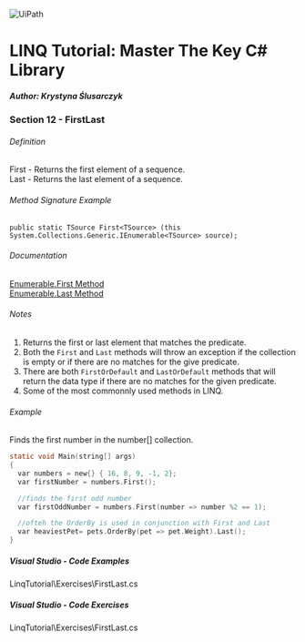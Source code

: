 ![UiPath](https://shonharsh.github.io/curriculum-vitae/Images/GitHub-Banner-CSharp-02.png)

# LINQ Tutorial: Master The Key C# Library

##### Author: Krystyna Ślusarczyk

### Section 12 - FirstLast

###### Definition
First - Returns the first element of a sequence.<br />
Last - Returns the last element of a sequence.

###### Method Signature Example
`public static TSource First<TSource> (this System.Collections.Generic.IEnumerable<TSource> source);`

###### Documentation
[Enumerable.First Method](https://learn.microsoft.com/en-us/dotnet/api/system.linq.enumerable.first)<br />
[Enumerable.Last Method](https://learn.microsoft.com/en-us/dotnet/api/system.linq.enumerable.last)

###### Notes
1. Returns the first or last element that matches the predicate.
2. Both the `First` and `Last` methods will throw an exception if the collection is empty or if there are no matches for the give predicate.
3. There are both `FirstOrDefault` and `LastOrDefault` methods that will return the data type if there are no matches for the given predicate.
4. Some of the most commonnly used methods in LINQ.

###### Example
Finds the first number in the number[] collection.

```c
static void Main(string[] args)
{
  var numbers = new{} { 16, 8, 9, -1, 2};
  var firstNumber = numbers.First();

  //finds the first odd number
  var firstOddNumber = numbers.First(number => number %2 == 1);

  //ofteh the OrderBy is used in conjunction with First and Last
  var heaviestPet= pets.OrderBy(pet => pet.Weight).Last();
}
```

##### Visual Studio - Code Examples

LinqTutorial\Exercises\FirstLast.cs

##### Visual Studio - Code Exercises

LinqTutorial\Exercises\FirstLast.cs

